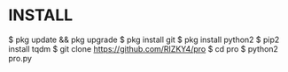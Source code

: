 # INSTALL

$ pkg update && pkg upgrade
$ pkg install git
$ pkg install python2
$ pip2 install tqdm
$ git clone https://github.com/RIZKY4/pro
$ cd pro
$ python2 pro.py
